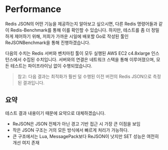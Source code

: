 # Performance

Redis JSON의 어떤 기능을 제공하는지 알아보고 싶으시면, 다른 Redis 명령어들과 
같이 Redis-Benchmark를 통해 이를 확인할 수 있습니다. 하지만, 테스트를 좀 더 
정밀하게 제어하기 위해, 저희가 가까운 시일에 배포할 Go로 작성된 툴인 
ReJSONBenchmark을 통해 진행하겠습니다.

다음의 수치는 Redis 서버와 벤치마킹 툴이 모두 실행된 AWS EC2 c4.8xlarge 인스턴스에서
수집된 수치입니다. 서버와의 연결은 네트워크 스택을 통해 이루어졌으며, 모든 테스트는
파이프라이닝 없이 수행되었습니다.

> 참고: 다음 결과는 최적화가 훨씬 덜 수행된 이전 버전의 Redis JSON으로 측정된 결과입니다. 

## 요약

테스트 결과 내용이기 때문에 요약으로 대체하겠습니다.

- ReJSON은 JSON 전체가 아닌 경고 기반 접근 시 가장 큰 이점을 보임
- 작은 JSON 구조는 거의 모든 방식에서 빠르게 처리가 가능하다.
- 큰 구조에서는 Lua, MessagePack보다 ReJSON이 낫지만 SET 성능은 여전히 개선 여지 존재